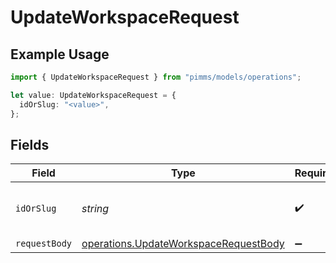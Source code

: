 # UpdateWorkspaceRequest

## Example Usage

```typescript
import { UpdateWorkspaceRequest } from "pimms/models/operations";

let value: UpdateWorkspaceRequest = {
  idOrSlug: "<value>",
};
```

## Fields

| Field                                                                                          | Type                                                                                           | Required                                                                                       | Description                                                                                    |
| ---------------------------------------------------------------------------------------------- | ---------------------------------------------------------------------------------------------- | ---------------------------------------------------------------------------------------------- | ---------------------------------------------------------------------------------------------- |
| `idOrSlug`                                                                                     | *string*                                                                                       | :heavy_check_mark:                                                                             | The ID or slug of the workspace to update.                                                     |
| `requestBody`                                                                                  | [operations.UpdateWorkspaceRequestBody](../../models/operations/updateworkspacerequestbody.md) | :heavy_minus_sign:                                                                             | N/A                                                                                            |